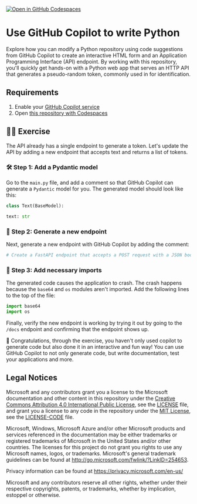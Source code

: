 [![Open in GitHub Codespaces](https://github.com/codespaces/badge.svg)](https://codespaces.new/MicrosoftDocs/mslearn-copilot-codespaces-python)

# Use GitHub Copilot to write Python

Explore how you can modify a Python repository using code suggestions from GitHub Copilot to create an interactive HTML form and an Application Programming Interface (API) endpoint. By working with this repository, you'll quickly get hands-on with a Python web app that serves an HTTP API that generates a pseudo-random token, commonly used in for identification.

## Requirements

1. Enable your [GitHub Copilot service](https://github.com/github-copilot/signup)
1. Open [this repository with Codespaces](https://codespaces.new/MicrosoftDocs/mslearn-copilot-codespaces-python)

## 💪🏽 Exercise

The API already has a single endpoint to generate a token. Let's update the API by adding a new endpoint that accepts text and returns a list of tokens.

### 🛠 Step 1: Add a Pydantic model

Go to the `main.py` file, and add a comment so that GitHub Copilot can generate a `Pydantic` model for you. The generated model should look like this:

```python
class Text(BaseModel):

text: str
```

### 🔎 Step 2: Generate a new endpoint

Next, generate a new endpoint with GitHub Copilot by adding the comment:

```python
# Create a FastAPI endpoint that accepts a POST request with a JSON body containing a single field called "text" and returns a checksum of the text
```

### 🐍 Step 3: Add necessary imports

The generated code causes the application to crash. The crash happens because the `base64` and `os` modules aren't imported. Add the following lines to the top of the file:

```python
import base64
import os
```

Finally, verify the new endpoint is working by trying it out by going to the `/docs` endpoint and confirming that the endpoint shows up.

🚀 Congratulations, through the exercise, you haven't only used copilot to generate code but also done it in an interactive and fun way! You can use GitHub Copilot to not only generate code, but write documentation, test your applications and more.

## Legal Notices

Microsoft and any contributors grant you a license to the Microsoft documentation and other content
in this repository under the [Creative Commons Attribution 4.0 International Public License](https://creativecommons.org/licenses/by/4.0/legalcode),
see the [LICENSE](LICENSE) file, and grant you a license to any code in the repository under the [MIT License](https://opensource.org/licenses/MIT), see the
[LICENSE-CODE](LICENSE-CODE) file.

Microsoft, Windows, Microsoft Azure and/or other Microsoft products and services referenced in the documentation
may be either trademarks or registered trademarks of Microsoft in the United States and/or other countries.
The licenses for this project do not grant you rights to use any Microsoft names, logos, or trademarks.
Microsoft's general trademark guidelines can be found at http://go.microsoft.com/fwlink/?LinkID=254653.

Privacy information can be found at https://privacy.microsoft.com/en-us/

Microsoft and any contributors reserve all other rights, whether under their respective copyrights, patents,
or trademarks, whether by implication, estoppel or otherwise.
